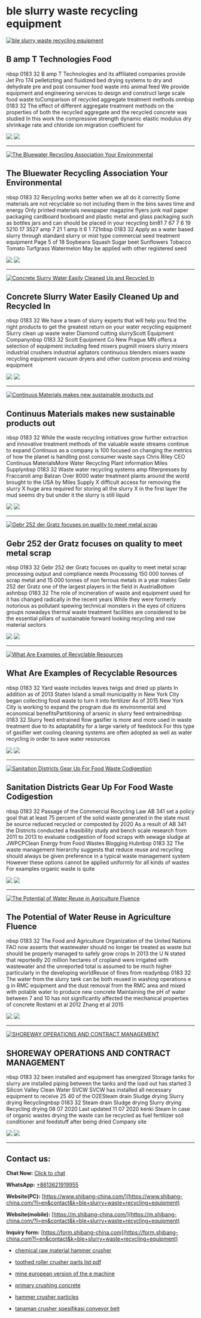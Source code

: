 # ble slurry waste recycling equipment

<a href="https://swt.shibang-china.com/?l=en&img&k=ble+slurry+waste+recycling+equipment" target="_blank">![ble slurry waste recycling equipment](http://static.shibang-china.com/all-800x300/497.jpg)</a>

## B amp T Technologies Food
nbsp 0183 32 B amp T Technologies and its affiliated companies provide Jet Pro 174 pelletizting and fluidized bed drying systems to dry and dehydrate pre and post consumer food waste into animal feed We provide equipment and engineering services to design and construct large scale food waste toComparison of recycled aggregate treatment methods onnbsp 0183 32 The effect of different aggregate treatment methods on the properties of both the recycled aggregate and the recycled concrete was studied In this work the compressive strength dynamic elastic modulus dry shrinkage rate and chloride ion migration coefficient for


<a href="https://whatsapp.shibangsoft.com/WhatsApp.php" target="_blank" title="WhatsApp">![](http://static.shibang-china.com/icon/whatsapp.png)</a> <a href="https://swt.shibang-china.com/?l=en&icon&k=ble+slurry+waste+recycling+equipment" target="_blank">![](http://static.shibang-china.com/icon/chat-en.png)</a>

---

<a href="https://swt.shibang-china.com/?l=en&img&k=ble+slurry+waste+recycling+equipment" target="_blank">![The Bluewater Recycling Association Your Environmental](http://static.shibang-china.com/all-800x300/262.jpg)</a>

## The Bluewater Recycling Association Your Environmental
nbsp 0183 32 Recycling works better when we all do it correctly Some materials are not recyclable so not including them in the bins saves time and energy Only printed materials newspaper magazine flyers junk mail paper packaging cardboard boxboard and plastic metal and glass packaging such as bottles jars and can should be placed in your recycling bin81 7 67 7 6 19 5210 17 3527 amp 7 21 1 amp lt 6 1 721nbsp 0183 32 Apply as a water based slurry through standard slurry or mist type commercial seed treatment equipment Page 5 of 18 Soybeans Squash Sugar beet Sunflowers Tobacco Tomato Turfgrass Watermelon May be applied with other registered seed


<a href="https://whatsapp.shibangsoft.com/WhatsApp.php" target="_blank" title="WhatsApp">![](http://static.shibang-china.com/icon/whatsapp.png)</a> <a href="https://swt.shibang-china.com/?l=en&icon&k=ble+slurry+waste+recycling+equipment" target="_blank">![](http://static.shibang-china.com/icon/chat-en.png)</a>

---

<a href="https://swt.shibang-china.com/?l=en&img&k=ble+slurry+waste+recycling+equipment" target="_blank">![Concrete Slurry Water Easily Cleaned Up and Recycled In](http://static.shibang-china.com/all-800x300/245.jpg)</a>

## Concrete Slurry Water Easily Cleaned Up and Recycled In
nbsp 0183 32 We have a team of slurry experts that will help you find the right products to get the greatest return on your water recycling equipment Slurry clean up waste water Diamond cutting slurryScott Equipment Companynbsp 0183 32 Scott Equipment Co New Prague MN offers a selection of equipment including feed mixers pugmill mixers slurry mixers industrial crushers industrial agitators continuous blenders mixers waste recycling equipment vacuum dryers and other custom process and mixing equipment


<a href="https://whatsapp.shibangsoft.com/WhatsApp.php" target="_blank" title="WhatsApp">![](http://static.shibang-china.com/icon/whatsapp.png)</a> <a href="https://swt.shibang-china.com/?l=en&icon&k=ble+slurry+waste+recycling+equipment" target="_blank">![](http://static.shibang-china.com/icon/chat-en.png)</a>

---

<a href="https://swt.shibang-china.com/?l=en&img&k=ble+slurry+waste+recycling+equipment" target="_blank">![Continuus Materials makes new sustainable products out](http://static.shibang-china.com/all-800x300/751.jpg)</a>

## Continuus Materials makes new sustainable products out
nbsp 0183 32 While the waste recycling initiatives grow further extraction and innovative treatment methods of the valuable waste streams continue to expand Continuus as a company is 100 focused on changing the metrics of how the planet is handling post consumer waste says Chris Riley CEO Continuus MaterialsMore Water Recycling Plant information Miles Supplynbsp 0183 32 Waste water recycling systems amp filterpresses by Fraccaroli amp Balzan Over 8000 water treatment plants around the world brought to the USA by Miles Supply X difficult access for removing the slurry X huge area required for storing all the slurry X in the first layer the mud seems dry but under it the slurry is still liquid


<a href="https://whatsapp.shibangsoft.com/WhatsApp.php" target="_blank" title="WhatsApp">![](http://static.shibang-china.com/icon/whatsapp.png)</a> <a href="https://swt.shibang-china.com/?l=en&icon&k=ble+slurry+waste+recycling+equipment" target="_blank">![](http://static.shibang-china.com/icon/chat-en.png)</a>

---

<a href="https://swt.shibang-china.com/?l=en&img&k=ble+slurry+waste+recycling+equipment" target="_blank">![Gebr 252 der Gratz focuses on quality to meet metal scrap](http://static.shibang-china.com/all-800x300/1186.jpg)</a>

## Gebr 252 der Gratz focuses on quality to meet metal scrap
nbsp 0183 32 Gebr 252 der Gratz focuses on quality to meet metal scrap processing output and compliance needs Processing 150 000 tonnes of scrap metal and 15 000 tonnes of non ferrous metals in a year makes Gebr 252 der Gratz one of the largest players in the field in AustriaBottom ashnbsp 0183 32 The role of incineration of waste and equipment used for it has changed radically in the recent years While they were formerly notorious as pollutant spewing technical monsters in the eyes of citizens groups nowadays thermal waste treatment facilities are considered to be the essential pillars of sustainable forward looking recycling and raw material sectors


<a href="https://whatsapp.shibangsoft.com/WhatsApp.php" target="_blank" title="WhatsApp">![](http://static.shibang-china.com/icon/whatsapp.png)</a> <a href="https://swt.shibang-china.com/?l=en&icon&k=ble+slurry+waste+recycling+equipment" target="_blank">![](http://static.shibang-china.com/icon/chat-en.png)</a>

---

<a href="https://swt.shibang-china.com/?l=en&img&k=ble+slurry+waste+recycling+equipment" target="_blank">![What Are Examples of Recyclable Resources](http://static.shibang-china.com/all-800x300/1312.jpg)</a>

## What Are Examples of Recyclable Resources
nbsp 0183 32 Yard waste includes leaves twigs and dried up plants In addition as of 2013 Staten Island a small municipality in New York City began collecting food waste to turn it into fertilizer As of 2015 New York City is working to expand the program due its environmental and economical benefitsPartitioning of arsenic in slurry feed entrainednbsp 0183 32 Slurry feed entrained flow gasifier is more and more used in waste treatment due to its adaptability for a large variety of feedstock For this type of gasifier wet cooling cleaning systems are often adopted as well as water recycling in order to save water resources


<a href="https://whatsapp.shibangsoft.com/WhatsApp.php" target="_blank" title="WhatsApp">![](http://static.shibang-china.com/icon/whatsapp.png)</a> <a href="https://swt.shibang-china.com/?l=en&icon&k=ble+slurry+waste+recycling+equipment" target="_blank">![](http://static.shibang-china.com/icon/chat-en.png)</a>

---

<a href="https://swt.shibang-china.com/?l=en&img&k=ble+slurry+waste+recycling+equipment" target="_blank">![Sanitation Districts Gear Up For Food Waste Codigestion](http://static.shibang-china.com/all-800x300/763.jpg)</a>

## Sanitation Districts Gear Up For Food Waste Codigestion
nbsp 0183 32 Passage of the Commercial Recycling Law AB 341 set a policy goal that at least 75 percent of the solid waste generated in the state must be source reduced recycled or composted by 2020 As a result of AB 341 the Districts conducted a feasibility study and bench scale research from 2011 to 2013 to evaluate codigestion of food scraps with sewage sludge at JWPCPClean Energy from Food Wastes Blogging Hubnbsp 0183 32 The waste management hierarchy suggests that reduce reuse and recycling should always be given preference in a typical waste management system However these options cannot be applied uniformly for all kinds of wastes For examples organic waste is quite


<a href="https://whatsapp.shibangsoft.com/WhatsApp.php" target="_blank" title="WhatsApp">![](http://static.shibang-china.com/icon/whatsapp.png)</a> <a href="https://swt.shibang-china.com/?l=en&icon&k=ble+slurry+waste+recycling+equipment" target="_blank">![](http://static.shibang-china.com/icon/chat-en.png)</a>

---

<a href="https://swt.shibang-china.com/?l=en&img&k=ble+slurry+waste+recycling+equipment" target="_blank">![The Potential of Water Reuse in Agriculture Fluence](http://static.shibang-china.com/all-800x300/837.jpg)</a>

## The Potential of Water Reuse in Agriculture Fluence
nbsp 0183 32 The Food and Agriculture Organization of the United Nations FAO now asserts that wastewater should no longer be treated as waste but should be properly managed to safely grow crops In 2013 the U N stated that reportedly 20 million hectares of cropland were irrigated with wastewater and the unreported total is assumed to be much higher particularly in the developing worldReuse of fines from readynbsp 0183 32 The water from the slurry tank can be both reused in washing operations e g in RMC equipment and the dust removal from the RMC area and mixed with potable water to produce new concrete Maintaining the pH of water between 7 and 10 has not significantly affected the mechanical properties of concrete Rostami et al 2012 Zhang et al 2015


<a href="https://whatsapp.shibangsoft.com/WhatsApp.php" target="_blank" title="WhatsApp">![](http://static.shibang-china.com/icon/whatsapp.png)</a> <a href="https://swt.shibang-china.com/?l=en&icon&k=ble+slurry+waste+recycling+equipment" target="_blank">![](http://static.shibang-china.com/icon/chat-en.png)</a>

---

<a href="https://swt.shibang-china.com/?l=en&img&k=ble+slurry+waste+recycling+equipment" target="_blank">![SHOREWAY OPERATIONS AND CONTRACT MANAGEMENT](http://static.shibang-china.com/all-800x300/624.jpg)</a>

## SHOREWAY OPERATIONS AND CONTRACT MANAGEMENT
nbsp 0183 32 been installed and equipment has energized Storage tanks for slurry are installed piping between the tanks and the load out has started 3 Silicon Valley Clean Water SVCW SVCW has installed all necessary equipment to receive 25 40 of the O2ESteam drain Sludge drying Slurry drying Recyclingnbsp 0183 32 Steam drain Sludge drying Slurry drying Recycling drying 08 07 2020 Last updated 11 07 2020 kenki Steam In case of organic wastes drying the waste can be recycled as fuel fertilizer soil conditioner and feedstuff after being dried Company site


<a href="https://whatsapp.shibangsoft.com/WhatsApp.php" target="_blank" title="WhatsApp">![](http://static.shibang-china.com/icon/whatsapp.png)</a> <a href="https://swt.shibang-china.com/?l=en&icon&k=ble+slurry+waste+recycling+equipment" target="_blank">![](http://static.shibang-china.com/icon/chat-en.png)</a>

---
## Contact us:

**Chat Now:** [Click to chat](https://swt.shibang-china.com?l=en&contact&k=ble+slurry+waste+recycling+equipment)

**WhatsApp:**  [+8613621919955](https://whatsapp.shibangsoft.com/WhatsApp.php)

**Website(PC):** [https://www.shibang-china.com/](https://www.shibang-china.com/?l=en&contact&k=ble+slurry+waste+recycling+equipment)

**Website(mobile):** [https://m.shibang-china.com/](https://m.shibang-china.com/?l=en&contact&k=ble+slurry+waste+recycling+equipment)

**Inquiry form:** [https://form.shibang-china.com](https://form.shibang-china.com?l=en&contact&k=ble+slurry+waste+recycling+equipment)

* [chemical raw material hammer crusher](../168/chemical%20raw%20material%20hammer%20crusher.md)

* [toothed roller crusher parts list pdf](../167/toothed%20roller%20crusher%20parts%20list%20pdf.md)

* [mine european version of the e machine](../163/mine%20european%20version%20of%20the%20e%20machine.md)

* [primary crushing concrete](../168/primary%20crushing%20concrete.md)

* [hammer crusher particles](../166/hammer%20crusher%20particles.md)

* [tanaman crusher spesifikasi conveyor belt](../170/tanaman%20crusher%20spesifikasi%20conveyor%20belt.md)